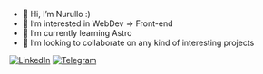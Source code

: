 - 👋 Hi, I’m Nurullo :)
- 👀 I’m interested in WebDev => Front-end
- 🌱 I’m currently learning Astro
- 💞️ I’m looking to collaborate on any kind of interesting projects

[<img alt="LinkedIn" src="https://img.shields.io/badge/Nurullo Khuvaidullaev-%230077B5.svg?&style=flat&logo=linkedin&logoColor=white"/>](https://https://www.linkedin.com/in/khuwaidullaev/) [<img alt="Telegram" src="https://img.shields.io/badge/@maverick2502-2CA5E0?style=flat&logo=telegram&logoColor=white" />](https://t.me/maverick2502)
<!---
Maverick2502/Maverick2502 is a ✨ special ✨ repository because its `README.md` (this file) appears on your GitHub profile.
You can click the Preview link to take a look at your changes.
--->
